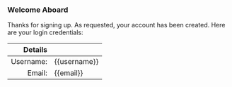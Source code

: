 ### Welcome Aboard

Thanks for signing up. As requested, your account has been created.
Here are your login credentials:

| Details   |              |
| ---------:|:------------ |
| Username: | {{username}} |
| Email:    | {{email}}    |

